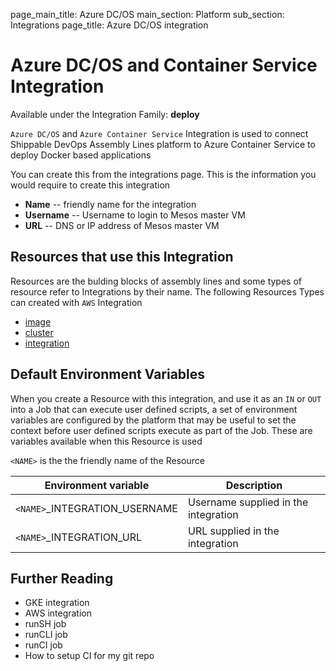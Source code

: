 page_main_title: Azure DC/OS
main_section: Platform
sub_section: Integrations
page_title: Azure DC/OS integration

# Azure DC/OS and Container Service Integration

Available under the Integration Family: **deploy**

`Azure DC/OS` and `Azure Container Service` Integration is used to connect Shippable DevOps Assembly Lines platform to Azure Container Service to deploy Docker based applications

You can create this from the integrations page. This is the information you would require to create this integration

* **Name** -- friendly name for the integration
* **Username** -- Username to login to Mesos master VM
* **URL** -- DNS or IP address of Mesos master VM

## Resources that use this Integration
Resources are the bulding blocks of assembly lines and some types of resource refer to Integrations by their name. The following Resources Types can created with `AWS` Integration 

* [image]()
* [cluster]()
* [integration]()

## Default Environment Variables
When you create a Resource with this integration, and use it as an `IN` or `OUT` into a Job that can execute user defined scripts, a set of environment variables are configured by the platform that may be useful to set the context before user defined scripts execute as part of the Job. These are variables available when this Resource is used

`<NAME>` is the the friendly name of the Resource

| Environment variable						| Description        |
| ------			 							|----------------- |
| `<NAME>`\_INTEGRATION\_USERNAME			| Username supplied in the integration |
| `<NAME>`\_INTEGRATION\_URL   			| URL supplied in the integration |

## Further Reading
* GKE integration
* AWS integration
* runSH job
* runCLI job
* runCI job
* How to setup CI for my git repo

